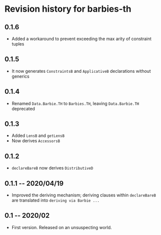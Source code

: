 # Revision history for barbies-th

## 0.1.6

* Added a workaround to prevent exceeding the max arity of constraint tuples

## 0.1.5

* It now generates `ConstraintsB` and `ApplicativeB` declarations without generics

## 0.1.4

* Renamed `Data.Barbie.TH` to `Barbies.TH`, leaving `Data.Barbie.TH` deprecated

## 0.1.3

* Added `LensB` and `getLensB`
* Now derives `AccessorsB`

## 0.1.2

* `declareBareB` now derives `DistributiveD`

## 0.1.1 -- 2020/04/19

* Improved the deriving mechanism; deriving clauses within `declareBareB` are translated into `deriving via Barbie ...`

## 0.1 -- 2020/02

* First version. Released on an unsuspecting world.
